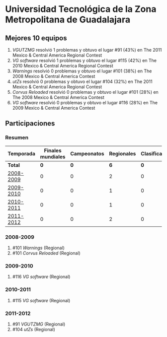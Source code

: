 ---
---

# Universidad Tecnológica de la Zona Metropolitana de Guadalajara

## Mejores 10 equipos

1. _VGUTZMG_ resolvió 1 problemas y obtuvo el lugar #91 (43%) en The 2011 Mexico & Central America Regional Contest
1. _VG software_ resolvió 1 problemas y obtuvo el lugar #115 (42%) en The 2010 Mexico & Central America Regional Contest
1. _Warnings_ resolvió 0 problemas y obtuvo el lugar #101 (38%) en The 2008 Mexico & Central America Contest
1. _utZs_ resolvió 0 problemas y obtuvo el lugar #104 (32%) en The 2011 Mexico & Central America Regional Contest
1. _Corvus Reloaded_ resolvió 0 problemas y obtuvo el lugar #101 (28%) en The 2008 Mexico & Central America Contest
1. _VG software_ resolvió 0 problemas y obtuvo el lugar #116 (28%) en The 2009 Mexico & Central America Contest

## Participaciones

### Resumen

| Temporada | Finales mundiales | Campeonatos | Regionales | Clasificatorios | Equipos |
| --- | --- | --- | --- | --- | --- |
| **Total** | **0** | **0** | **6** | **0** | **6** |
| [2008-2009](#2008-2009) | 0 | 0 | 2 | 0 | 2 |
| [2009-2010](#2009-2010) | 0 | 0 | 1 | 0 | 1 |
| [2010-2011](#2010-2011) | 0 | 0 | 1 | 0 | 1 |
| [2011-2012](#2011-2012) | 0 | 0 | 2 | 0 | 2 |

### 2008-2009

1. #101 _Warnings_ (Regional)
1. #101 _Corvus Reloaded_ (Regional)

### 2009-2010

1. #116 _VG software_ (Regional)

### 2010-2011

1. #115 _VG software_ (Regional)

### 2011-2012

1. #91 _VGUTZMG_ (Regional)
1. #104 _utZs_ (Regional)



